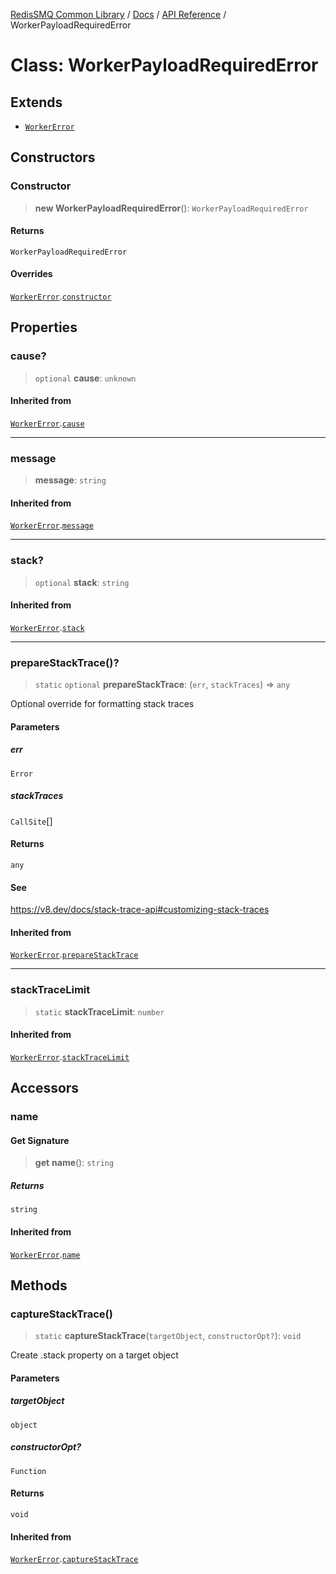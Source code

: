 [RedisSMQ Common Library](../../../README.md) / [Docs](../../README.md) / [API Reference](../README.md) / WorkerPayloadRequiredError

# Class: WorkerPayloadRequiredError

## Extends

- [`WorkerError`](WorkerError.md)

## Constructors

### Constructor

> **new WorkerPayloadRequiredError**(): `WorkerPayloadRequiredError`

#### Returns

`WorkerPayloadRequiredError`

#### Overrides

[`WorkerError`](WorkerError.md).[`constructor`](WorkerError.md#constructor)

## Properties

### cause?

> `optional` **cause**: `unknown`

#### Inherited from

[`WorkerError`](WorkerError.md).[`cause`](WorkerError.md#cause)

***

### message

> **message**: `string`

#### Inherited from

[`WorkerError`](WorkerError.md).[`message`](WorkerError.md#message)

***

### stack?

> `optional` **stack**: `string`

#### Inherited from

[`WorkerError`](WorkerError.md).[`stack`](WorkerError.md#stack)

***

### prepareStackTrace()?

> `static` `optional` **prepareStackTrace**: (`err`, `stackTraces`) => `any`

Optional override for formatting stack traces

#### Parameters

##### err

`Error`

##### stackTraces

`CallSite`[]

#### Returns

`any`

#### See

https://v8.dev/docs/stack-trace-api#customizing-stack-traces

#### Inherited from

[`WorkerError`](WorkerError.md).[`prepareStackTrace`](WorkerError.md#preparestacktrace)

***

### stackTraceLimit

> `static` **stackTraceLimit**: `number`

#### Inherited from

[`WorkerError`](WorkerError.md).[`stackTraceLimit`](WorkerError.md#stacktracelimit)

## Accessors

### name

#### Get Signature

> **get** **name**(): `string`

##### Returns

`string`

#### Inherited from

[`WorkerError`](WorkerError.md).[`name`](WorkerError.md#name)

## Methods

### captureStackTrace()

> `static` **captureStackTrace**(`targetObject`, `constructorOpt?`): `void`

Create .stack property on a target object

#### Parameters

##### targetObject

`object`

##### constructorOpt?

`Function`

#### Returns

`void`

#### Inherited from

[`WorkerError`](WorkerError.md).[`captureStackTrace`](WorkerError.md#capturestacktrace)
